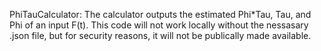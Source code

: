 PhiTauCalculator: 
The calculator outputs the estimated Phi*Tau, Tau, and Phi of an input F(t).
This code will not work locally without the nessasary .json file, but for security reasons, it will not be publically made available.
